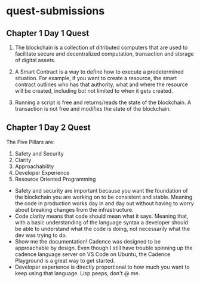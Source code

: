 # quest-submissions

## Chapter 1 Day 1 Quest
1. The blockchain is a collection of ditributed computers that are used to facilitate secure and decentralized computation,
transaction and storage of digital assets.


2. A Smart Contract is a way to define how to execute a predetermined situation. For example, if you want to create a resource,
the smart contract outlines who has that authority, what and where the resource will be created, including but not limited to 
when it gets created.

3. Running a script is free and returns/reads the state of the blockchain. A transaction is not free and modifies the state
of the blockchain.

## Chapter 1 Day 2 Quest
The Five Pillars are:
  1. Safety and Security
  2. Clarity
  3. Approachability
  4. Developer Experience
  5. Resource Oriented Programming


- Safety and security are important because you want the foundation of the blockchain you are working on to be consistent and
stable. Meaning the code in production works day in and day out without having to worry about breaking changes from the
infrastructure. 
- Code clarity means that code should mean what it says. Meaning that, with a basic understanding of the language
syntax a developer should be able to understand what the code is doing, not necessarily what the dev was trying to do.
- Show me the documentation! Cadence was designed to be approachable by design. Even though I still have trouble spinning up the
cadence language server on VS Code on Ubuntu, the Cadence Playground is a great way to get started.
- Developer experience is directly proportional to how much you want to keep using that language. Lisp peeps, don't @ me.
